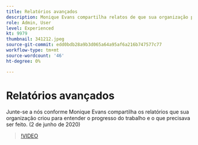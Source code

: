 ```yaml
---
title: Relatórios avançados
description: Monique Evans compartilha relatos de que sua organização precisava conhecer o progresso do trabalho e fazê-lo. (2 de junho de 2020)
role: Admin, User
level: Experienced
kt: 9979
thumbnail: 341212.jpeg
source-git-commit: edd0bdb28a9b3d065a64a95af6a216b747577c77
workflow-type: tm+mt
source-wordcount: '46'
ht-degree: 0%

---
```


# Relatórios avançados

Junte-se a nós conforme Monique Evans compartilha os relatórios que sua organização criou para entender o progresso do trabalho e o que precisava ser feito.  (2 de junho de 2020)

>[!VIDEO](https://video.tv.adobe.com/v/341212/?quality=12&learn=on)
